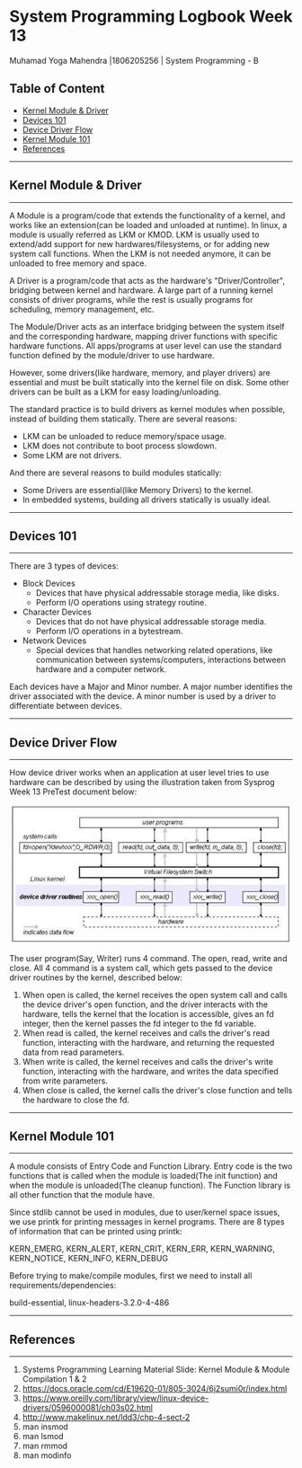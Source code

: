 # System Programming Logbook Week  13

Muhamad Yoga Mahendra |1806205256 | System Programming - B

## Table of Content

- [Kernel Module & Driver](#Kernel_Module_&_Driver)
- [Devices 101](#Devices_101)
- [Device Driver Flow](#Device_Driver_Flow)
- [Kernel Module 101](#Kernel_Module_101)
- [References](#References)

_________________________________________________________________________________________________________________________________________________________________________

## Kernel Module & Driver

_____

A Module is a program/code that extends the functionality of a kernel, and works like an extension(can be loaded and unloaded at runtime). In linux, a module is usually referred as LKM or KMOD. LKM is usually used to extend/add support for new hardwares/filesystems, or for adding new system call functions. When the LKM is not needed anymore, it can be unloaded to free memory and space.

A Driver is a program/code that acts as the hardware's "Driver/Controller", bridging between kernel and hardware. A large part of a running kernel consists of driver programs, while the rest is usually programs for scheduling, memory management, etc.

The Module/Driver acts as an interface bridging between the system itself and the corresponding hardware, mapping driver functions with specific hardware functions. All apps/programs at user level can use the standard function defined by the module/driver to use hardware.

However, some drivers(like hardware, memory, and player drivers) are essential and must be built statically into the kernel file on disk. Some other drivers can be built as a LKM for easy loading/unloading. 

The standard practice is to build drivers as kernel modules when possible, instead of building them statically. There are several reasons:

- LKM can be unloaded to reduce memory/space usage.
- LKM does not contribute to boot process slowdown.
- Some LKM are not drivers.

And there are several reasons to build modules statically:

- Some Drivers are essential(like Memory Drivers) to the kernel.
- In embedded systems, building all drivers statically is usually ideal.



_____

## Devices 101

_____

There are 3 types of devices:

- Block Devices
  - Devices that have physical addressable storage media, like disks.
  - Perform I/O operations using strategy routine.
- Character Devices
  - Devices that do not have physical addressable storage media.
  - Perform I/O operations in a bytestream.
- Network Devices
  - Special devices that handles networking related operations, like communication between systems/computers, interactions between hardware and a computer network.

Each devices have a Major and Minor number. A major number identifies the driver associated with the device. A minor number is used by a driver to differentiate between devices.

_____

## Device Driver Flow

_____

How device driver works when an application at user level tries to use hardware can be described by using the illustration taken from Sysprog Week 13 PreTest document below:

![driverflow](https://github.com/aceyoga/Sysprog-Log/blob/master/week-13/driverflow.jpg)

The user program(Say, Writer) runs 4 command. The open, read, write and close. All 4 command is a system call, which gets passed to the device driver routines by the kernel, described below:

1. When open is called, the kernel receives the open system call and calls the device driver's open function, and the driver interacts with the hardware, tells the kernel that the location is accessible, gives an fd integer, then the kernel passes the fd integer to the fd variable.
2. When read is called, the kernel receives and calls the driver's read function, interacting with the hardware, and returning the requested data from read parameters.
3. When write is called, the kernel receives and calls the driver's write function, interacting with the hardware, and writes the data specified from write parameters.
4. When close is called, the kernel calls the driver's close function and tells the hardware to close the fd.

_____

## Kernel Module 101

_____

A module consists of Entry Code and Function Library. Entry code is the two functions that is called when the module is loaded(The init function) and when the module is unloaded(The cleanup function). The Function library is all other function that the module have. 

Since stdlib cannot be used in modules, due to user/kernel space issues, we use printk for printing messages in kernel programs. There are 8 types of information that can be printed using printk:

KERN_EMERG, KERN_ALERT, KERN_CRIT, KERN_ERR, KERN_WARNING, KERN_NOTICE, KERN_INFO, KERN_DEBUG

Before trying to make/compile modules, first we need to install all requirements/dependencies:

build-essential, linux-headers-3.2.0-4-486

_____

## References

_____

1. Systems Programming Learning Material Slide: Kernel Module & Module Compilation 1 & 2
2. https://docs.oracle.com/cd/E19620-01/805-3024/6j2sumi0r/index.html
3. https://www.oreilly.com/library/view/linux-device-drivers/0596000081/ch03s02.html
4. http://www.makelinux.net/ldd3/chp-4-sect-2
5. man insmod
6. man lsmod
7. man rmmod
8. man modinfo

